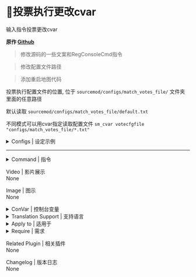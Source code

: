 # 📌投票执行更改cvar

输入指令投票更改cvar

**原作 [Github](https://github.com/fantasylidong/anne/blob/main/left4dead2/addons/sourcemod/scripting/vote.sp)**

> 修改源码的一些文案和RegConsoleCmd指令

> 修改配置文件路径

> 添加重启地图代码

投票执行配置文件的位置, 位于 `sourcemod/configs/match_votes_file/` 文件夹里面的任意路径

默认读取 `sourcemod/configs/match_votes_file/default.txt`

不同模式可以用cvar指定读取配置文件 `sm_cvar votecfgfile "configs/match_votes_file/*.txt"`

<details><summary>Configs | 设定示例</summary>

此为自用配置

configs/match_votes_file/*.txt
```SourcePawn
	"Cfgs"
	{
		"全体转生?" //名称随意
		{
			"exec match_votes/restartmap_on" //执行cfg文件的路径为: cfg/match_votes, 也可以是cvar
			{
				"message" "人生重开!!!!" //出现在菜单界面面上的名称
			}
			"exec match_votes/restartmap_off"
			{
				"name" "我不想重开T_T"
			}
		}
		//以此类推
	}
```
  </details>
  
---
<details><summary>Command | 指令</summary>

|指令|功能|权限|
|-|-|-|
|`!v` \ `!vt` \ `!votes`|投票菜单|Console|
|`!vk`|投票踢出玩家|Console|
|`!cv`|管理员终止此次投票|Admin|
|`!restartmap`|重启当前地图|Admin|
</details>

Video | 影片展示
<br/>None

Image | 图示
<br/>None

<details><summary>ConVar | 控制台变量</summary>

no cfg
```SourcePawn
//投票文件的位置(位于sourcemod/文件夹)
votecfgfile "configs/match_votes_file/default.txt"
```
</details>

<details><summary>Translation Support | 支持语言</summary>

```
简体中文
```
</details>

<details><summary>Apply to | 适用于</summary>

```
l4d2
```
</details>

<details><summary>Require | 需求</summary>

1. [builtinvotes 0.5.8](https://github.com/mvandorp/builtinvotes/releases)
</details>

Related Plugin | 相关插件
<br>None

Changelog | 版本日志</summary>
<br/>None